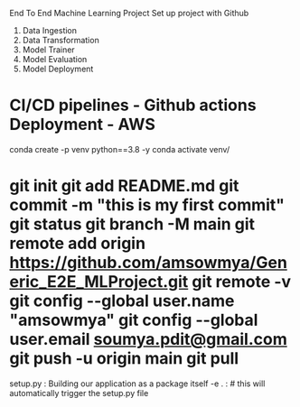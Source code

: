 End To End Machine Learning Project
Set up project with Github
1. Data Ingestion
2. Data Transformation
3. Model Trainer
4. Model Evaluation
5. Model Deployment

CI/CD pipelines - Github actions
Deployment - AWS
===========================================

conda create -p venv python==3.8 -y
conda activate venv/

git init
git add README.md
git commit -m "this is my first commit"
git status
git branch -M main
git remote add origin https://github.com/amsowmya/Generic_E2E_MLProject.git
git remote -v
git config --global user.name "amsowmya"
git config --global user.email soumya.pdit@gmail.com
git push -u origin main
git pull
==============================
setup.py : Building our application as a package itself
-e . : # this will automatically trigger the setup.py file